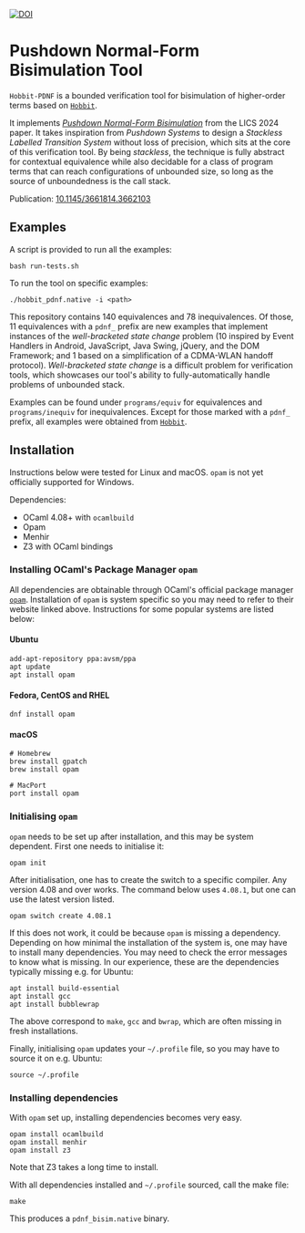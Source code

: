 [![DOI](https://zenodo.org/badge/DOI/10.5281/zenodo.11128050.svg)](https://doi.org/10.5281/zenodo.11128050)

# Pushdown Normal-Form Bisimulation Tool

`Hobbit-PDNF` is a bounded verification tool for bisimulation of higher-order terms based on [`Hobbit`](https://github.com/LaifsV1/Hobbit). 

It implements [*Pushdown Normal-Form Bisimulation*](https://doi.org/10.1145/3661814.3662103) from the LICS 2024 paper. It takes inspiration from *Pushdown Systems* to design a *Stackless Labelled Transition System* without loss of precision, which sits at the core of this verification tool. By being *stackless*, the technique is fully abstract for contextual equivalence while also decidable for a class of program terms that can reach configurations of unbounded size, so long as the source of unboundedness is the call stack.

Publication: [10.1145/3661814.3662103](https://doi.org/10.1145/3661814.3662103)

## Examples
A script is provided to run all the examples:
```
bash run-tests.sh
```
To run the tool on specific examples:
```
./hobbit_pdnf.native -i <path>
```
This repository contains 140 equivalences and 78 inequivalences. Of those, 11 equivalences with a `pdnf_` prefix are new examples that implement instances of the *well-bracketed state change* problem (10 inspired by Event Handlers in Android, JavaScript, Java Swing, jQuery, and the DOM Framework; and 1 based on a simplification of a CDMA-WLAN handoff protocol). *Well-bracketed state change* is a difficult problem for verification tools, which showcases our tool's ability to fully-automatically handle problems of unbounded stack.

Examples can be found under `programs/equiv` for equivalences and `programs/inequiv` for inequivalences. Except for those marked with a `pdnf_` prefix, all examples were obtained from [`Hobbit`](https://doi.org/10.1007/978-3-030-99527-0_10).


## Installation

Instructions below were tested for Linux and macOS. `opam` is not yet officially supported for Windows.

Dependencies:
- OCaml 4.08+ with `ocamlbuild`
- Opam
- Menhir
- Z3 with OCaml bindings

### Installing OCaml's Package Manager `opam`

All dependencies are obtainable through OCaml's official package manager [`opam`](http://opam.ocaml.org/doc/Install.html). Installation of `opam` is system specific so you may need to refer to their website linked above. Instructions for some popular systems are listed below:
#### Ubuntu
```
add-apt-repository ppa:avsm/ppa
apt update
apt install opam
```
#### Fedora, CentOS and RHEL
```
dnf install opam
```
#### macOS
```
# Homebrew
brew install gpatch
brew install opam

# MacPort
port install opam
```

### Initialising `opam`

`opam` needs to be set up after installation, and this may be system dependent. First one needs to initialise it:
```
opam init
```
After initialisation, one has to create the switch to a specific compiler. Any version 4.08 and over works. The command below uses `4.08.1`, but one can use the latest version listed.
```
opam switch create 4.08.1
```
If this does not work, it could be because `opam` is missing a dependency. Depending on how minimal the installation of the system is, one may have to install many dependencies. You may need to check the error messages to know what is missing. In our experience, these are the dependencies typically missing e.g. for Ubuntu:
```
apt install build-essential
apt install gcc
apt install bubblewrap
```
The above correspond to `make`, `gcc` and `bwrap`, which are often missing in fresh installations.

Finally, initialising `opam` updates your `~/.profile` file, so you may have to source it on e.g. Ubuntu:
```
source ~/.profile
```

### Installing dependencies

With `opam` set up, installing dependencies becomes very easy.
```
opam install ocamlbuild
opam install menhir
opam install z3
```
Note that Z3 takes a long time to install.

With all dependencies installed and `~/.profile` sourced, call the make file:
```
make
```
This produces a `pdnf_bisim.native` binary.
